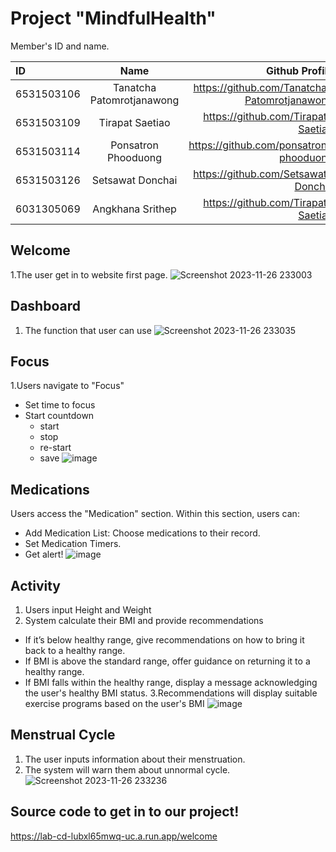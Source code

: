 Project "MindfulHealth"
=============

Member's ID and name.

| ID           | Name           | Github Profile|
| :---         |     :---:      |          ---: |
| 6531503106     | Tanatcha Patomrotjanawong       | https://github.com/Tanatcha-Patomrotjanawong |
| 6531503109     | Tirapat Saetiao       | https://github.com/Tirapat-Saetiao     |
| 6531503114     | Ponsatron Phooduong       | https://github.com/ponsatron-phooduong    |
| 6531503126     |  Setsawat Donchai      | https://github.com/Setsawat-Donchai     |
| 6031305069     | Angkhana Srithep       | https://github.com/Tirapat-Saetiao      |

## Welcome
1.The user get in to website first page.
![Screenshot 2023-11-26 233003](https://github.com/maefahluang-uni/99-project-mindfulhealth/assets/122962767/903ef55b-3cf8-49db-9da4-c27f907a8a83)


## Dashboard
1. The function that user can use
   ![Screenshot 2023-11-26 233035](https://github.com/maefahluang-uni/99-project-mindfulhealth/assets/122962767/8112849f-0a6b-4919-9f46-8bfef60fe69c)



## Focus
1.Users navigate to "Focus"
- Set time to focus
- Start countdown
  - start
  - stop
  - re-start
  - save
    ![image](https://github.com/maefahluang-uni/99-project-mindfulhealth/assets/122962767/baea5114-e387-4af2-83f1-e25dbca52648)


## Medications
Users access the "Medication" section. Within this section, users can:
  - Add Medication List: Choose medications to their record.
  - Set  Medication Timers.
  - Get alert!
    ![image](https://github.com/maefahluang-uni/99-project-mindfulhealth/assets/122962767/edc57ea8-1ea1-4062-8db9-09b98bed10ef)


## Activity
1. Users input Height and Weight
2. System calculate their BMI and provide recommendations   
  - If it’s below healthy range, give recommendations on how to bring it back to a healthy range.
  - If BMI is above the standard range, offer guidance on returning it to a healthy range.
  - If BMI falls within the healthy range, display a message acknowledging the user's healthy BMI status.
3.Recommendations will display suitable exercise programs based on the user's BMI
![image](https://github.com/maefahluang-uni/99-project-mindfulhealth/assets/122962767/77bb7f30-ee4b-4953-8395-de5686ea9c5c)




## Menstrual Cycle
1. The user inputs information about their menstruation.
2. The system will warn them about unnormal cycle.
   ![Screenshot 2023-11-26 233236](https://github.com/maefahluang-uni/99-project-mindfulhealth/assets/122962767/13c53f78-8817-4b8a-9640-cfe041e2dcf2)
   

## Source code to get in to our project!
https://lab-cd-lubxl65mwq-uc.a.run.app/welcome




